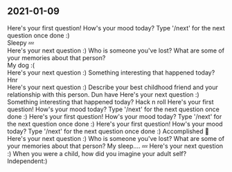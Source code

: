## 2021-01-09
Here's your first question!
How's your mood today? 
Type '/next' for the next question once done :) <br>
Sleepy 💤 <br> 
Here's your next question :)
Who is someone you've lost? What are some of your memories about that person? <br>
My dog :( <br>
Here's your next question :)
Something interesting that happened today? <br>
Hnr <br>
Here's your next question :)
Describe your best childhood friend and your relationship with this person.
Dun have
Here's your next question :)
Something interesting that happened today?
Hack n roll
Here's your first question!
How's your mood today? 
Type '/next' for the next question once done :)
Here's your first question!
How's your mood today? 
Type '/next' for the next question once done :)
Here's your first question!
How's your mood today? 
Type '/next' for the next question once done :)
Accomplished 🤩
Here's your next question :)
Who is someone you've lost? What are some of your memories about that person?
My sleep.... 💤
Here's your next question :)
When you were a child, how did you imagine your adult self?
Independent:)